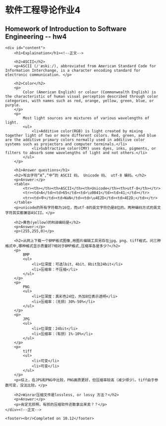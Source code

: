 <!DOCTYPE html>
<html lang="en">

<head>
	<meta charset="utf-8" />
	<title>作业4</title>
	<link type="text/css" href="homework.css" rel="stylesheet" media="screen" />
</head>

<body>
	<div id="banner"> <!--顶上的深色标语-->
		<h1>软件工程导论作业4</h1>
		<h2>Homework of Introduction to Software Engineering -- hw4</h2>
	</div>

	<div id="content">
		<h1>Explaination</h1><!--正文-->

		<h2>ASCII</h2>
		<p>ASCII (/ˈæskiː/), abbreviated from American Standard Code for Information Interchange, is a character encoding standard for electronic communication. </p>

		<h2>Color</h2>
		<p>
			Color (American English) or colour (Commonwealth English) is the characteristic of human visual perception described through color categories, with names such as red, orange, yellow, green, blue, or purple.
		</p>
		<p>
			Most light sources are mixtures of various wavelengths of light.
			<ul>
				<li>Additive color(RGB) is light created by mixing together light of two or more different colors. Red, green, and blue are the additive primary colors normally used in additive color systems such as projectors and computer terminals.</li>
				<li>Subtractive color(CMY) uses dyes, inks, pigments, or filters to absorb some wavelengths of light and not others.</li>
			</ul>
		</p>

		<h1>Answer questions</h1>
		<h2>写出字符“A”,“中”的 ASCII 码、 Unicode 码、 utf-8 编码。</h2>
		<p>Answer:</p>
		<table>
			<tr><th></th><th>ASCII</th><th>Unicode</th><th>utf-8</th></tr>
			<tr><td>A</td><td>65</td><td>\u0041</td><td>41;</td></tr>
			<tr><td>中</td><td>NaN</td><td>\u4E2D</td><td>4E2D;</td></tr>
		</table>
		<p>unicode的所有字符都为16位，而utf-8的英文字符仍是8位的。两种编码方式的英文字符其实都兼容ASCII。</p>

		<h2>黄色(yellow)的RGB编码是</h2>
		<p>Answer:</p>
		<p>(255,255,0)</p>

		<h2>从网上下载一个BMP格式图像,用图片编辑工具另存在jpg、png、tiff格式。问三种格式中,哪种格式显示质量好?相对于BMP格式,压缩率各是多少?</h2>
		<p>
			BMP
			<ul>
				<li>位深度：可选lbit、4bit、8bit及24bit</li>
				<li>压缩率：不压缩</li>
			</ul>
		</p>
		<p>
			PNG
			<ul>
				<li>位深度：真彩色24位，外加8位表示透明</li>
				<li>压缩率：（无损）30%-50%</li>
			</ul>
		</p>
		<p>
			JPG
			<ul>
				<li>位深度：24bit</li>
				<li>压缩率：（有损）1%-10%</li>
			</ul>
		</p>
		<p>
			tiff
			<ul>
				<li>可变</li>
				<li>可变</li>
			</ul>
		</p>
		<p>综上，在JPG和PNG中比较，PNG画质更好，但压缩率较高（减少得少）。tiff由于参数可变，没法比较。</p>

		<h2>Winrar压缩文件是lossless, or lossy 方法？</h2>
		<p>Answer:</p>
		<p>肯定无损啊，有损的压缩软件还敢拿出来卖？？</p>
	</div><!--正文-->

	<footer><br/>Completed on 10.12</footer>
</body>
</html>
